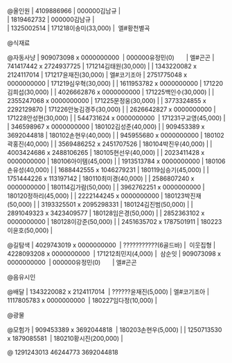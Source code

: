 @올인원
|  4109886966  |  000000김남규          |  
|  1819462732  |  000000김남규          |  
|  1325002514  |  171218이송미(33,000)  |  엘#황천별곡

@식재료

@자동사냥
|  909073098  x 0000000000  |  000000유정민(0)       |  엘#곤곤
|  741417442  x 2724937725  |  171214김태원(30,000)  |
|  1343220082 x 2124117014  |  171217윤재진(30,000)  |  엘#코기조아
|  2751775048 x 0000000000  |  171219심우혁(30,000)  |
|  1611953782 x 0000000000  |  171220김희섭(30,000)  |
|  4026662876 x 0000000000  |  171225백인수(30,000)  |
|  2355247068 x 0000000000  |  171225문정웅(30,000)  |
|  3773324855 x 2292129870  |  171226안눙김경주(30,000)  |
|  2626642827 x 0000000000  |  171228안성현(30,000)  |
|  544731624  x 0000000000  |  171231구교영(45,000)  |
|  346598967  x 0000000000  |  180102김성준(40,000)  |
|  909453389  x 3692044818  |  180102손현우(40,000)  |
|  945955680  x 0000000000  |  180102곽홍진(40,000)  |
|  3569486252 x 2451707526  |  180104박진우(40,000)  |
|  4003424686 x 2488106265  |  180105현선우(40,000)  |
|  2023411428 x 0000000000  |  180106아이템(45,000)  |
|  1913513784 x 0000000000  |  180106손유성(40,000)  |
|  1688442555 x 1046279231  |  180119심승기(45,000)  |
|  1751444226 x 113197142   |  180110최미경(40,000)  |
|  2586807240 x 0000000000  |  180114김가람(50,000)  |
|  3962762251 x 0000000000  |  180120정하리(45,000)  |
|  2222144245 x 0000000000  |  180123박진재(50,000)  |
|  3193325501 x 2095298331  |  180124김진범(50,000)  |
|  2891049323 x 3423409577  |  180128임은경(50,000)  |
|  2852363102 x 0000000000  |  180128이강준(50,000)  |
|  2451635702 x 1787501911  |  180223이윤호(50,000)  |

@길탐색
|  4029743019 x 0000000000  |  ???????????(6골드바)  |  이웃집형
|  4228093208 x 0000000000  |  171212최민지(4,000)   |  삼순잇
|  909073098  x 0000000000  |  000000유정민(0)       |  엘#곤곤

@음유시인

@배달
|  1343220082 x 2124117014  |  ??????윤재진(5,000)   |  엘#코기조아
|  1117805783 x 0000000000  |  180227임다정(10,000)  |

@광물

@모험가
|  909453389  x 3692044818  |  180203손현우(5,000)    |
|  1250713530 x 1879085581  |  180210황시진(200,000)  |

@
1291243013
46244773
3692044818
